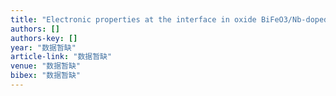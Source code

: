 ```yaml
---
title: "Electronic properties at the interface in oxide BiFeO3/Nb-doped SrTiO3 semiconductor"
authors: []
authors-key: []
year: "数据暂缺"
article-link: "数据暂缺"
venue: "数据暂缺"
bibex: "数据暂缺"
---
```

